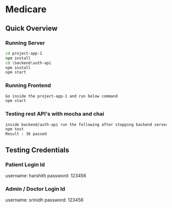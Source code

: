 # Medicare



## Quick Overview
###  Running Server
```sh
cd project-app-1
npm install 
cd \backend\auth-api
npm install 
npm start
```

###  Running Frontend
```sh
Go inside the project-app-1 and run below command
npm start
```

### Testing rest API's with mocha and chai
```sh
inside backend/auth-api run the following after stopping backend server:
npm test
Result : 36 passed
```

## Testing Credentials
### Patient Login Id

username: harshith
password: 123456

### Admin / Doctor Login Id

username: srinidh
password: 123456








